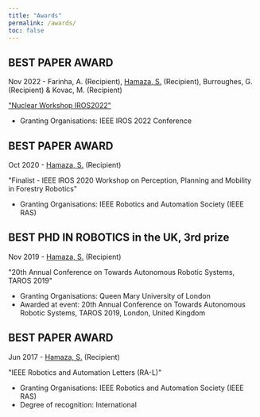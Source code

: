 ```yaml
---
title: "Awards"
permalink: /awards/
toc: false
---
```


## BEST PAPER AWARD
Nov 2022 - Farinha, A. (Recipient), [Hamaza, S.](https://research.tudelft.nl/en/persons/s-hamaza) (Recipient), Burroughes, G. (Recipient) & Kovac, M. (Recipient)

["Nuclear Workshop IROS2022"](https://research.tudelft.nl/files/137918177/Nuclear_Workshop_IROS2022.pdf)
- Granting Organisations: IEEE IROS 2022 Conference


## BEST PAPER AWARD
Oct 2020 - [Hamaza, S.](https://research.tudelft.nl/en/persons/s-hamaza) (Recipient)

"Finalist - IEEE IROS 2020 Workshop on Perception, Planning and Mobility in Forestry Robotics"
- Granting Organisations: IEEE Robotics and Automation Society (IEEE RAS)

## BEST PHD IN ROBOTICS in the UK, 3rd prize
Nov 2019 -  [Hamaza, S.](https://research.tudelft.nl/en/persons/s-hamaza) (Recipient)

"20th Annual Conference on Towards Autonomous Robotic Systems, TAROS 2019"
- Granting Organisations: Queen Mary University of London
- Awarded at event: 20th Annual Conference on Towards Autonomous Robotic Systems, TAROS 2019, London, United Kingdom

## BEST PAPER AWARD
Jun 2017 - [Hamaza, S.](https://research.tudelft.nl/en/persons/s-hamaza) (Recipient)

"IEEE Robotics and Automation Letters (RA-L)"

- Granting Organisations: IEEE Robotics and Automation Society (IEEE RAS)
- Degree of recognition: International

<!-- 
## Awards and Honors

-   **Mark Weiser Best Paper Award**, IEEE PerCom 2023.
-   **Facebook Research Award**, 2021. [\[Link\]](https://research.fb.com/blog/2021/09/announcing-the-winners-of-the-2021-towards-trustworthy-products-in-ar-vr-and-smart-devices-request-for-proposals/)
-   **Best Research Artifact Award**, ACM/IEEE IPSN 2020. [\[Link\]](https://ipsn.acm.org/2020/program.html?v=1)
-   **Nomination for Malcolm Chaikin Prize for Research Excellence in Engineering**, Falculty of Engineering, UNSW, 2019. \[Single nomination from the School of Computer Science & Engineering\]
-   **Best Demo Runner-up Award**, ACM/IEEE IoTDI 2018. [\[Link\]](https://conferences.computer.org/iotDI/prev/2018/awd.html)
-   **IEEE TCPP Student Travel Award**, IEEE PerCom 2018. [\[Link\]](http://percom.org/Previous/ST2018/node/22.html)
-   **National Research & Development Project of the Year (Merit Recipient)**, Australian Information Industry Association, 2017. [\[Link\]](https://aiia.com.au/iawards/meet-our-winners-and-merit-recipients/)
-   **New South Wales State Research & Development Project of the Year (Winner)**, Australian Information Industry Association, 2017.
-   **New South Wales State Mobility Innovation of the Year (Winner)**, Australian Information Industry Association, 2017.
-   **First Prize in Postgraduate Student Paper Competition**, IEEE Australia Council, 2016. [\[Link\]](http://ieee-ac.org/awards2016.html)
-   **Best Ph.D. Forum Paper Award**, IEEE PerCom 2017. [\[Link\]](http://www.percom.org/Previous/ST2017/node/31.html)
-   **IEEE TCCC Student Travel Award**, IEEE PerCom 2017.
-   **Postgraduate Research Support Scheme Conference Travel Award**, UNSW, 2017.
-   **Runner-up in IT Technical Innovation**, NASSCOM Australia, 2017. [\[Link\]](https://nasscom.org.au/)
-   **Best Work-in-Progress Paper Award**, IEEE PerCom 2016. [\[Link\]](http://www.percom.org/Previous/ST2016/) -->
